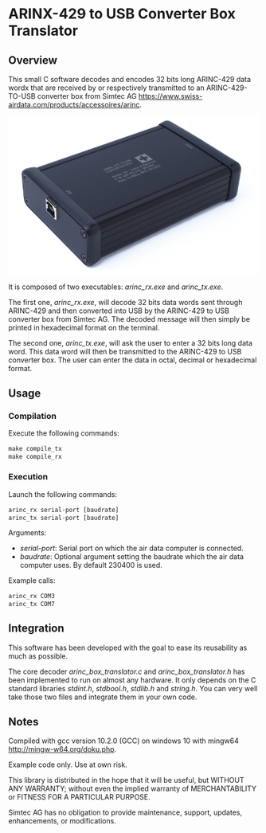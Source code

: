 # ARINX-429 to USB Converter Box Translator

## Overview

This small C software decodes and encodes 32 bits long ARINC-429 data wordx that are received by or respectively transmitted to an ARINC-429-TO-USB converter box from Simtec AG <https://www.swiss-airdata.com/products/accessoires/arinc>.

![frame_image](ARINC429-TO-USB-CONVERTER-BOX.jpg)


It is composed of two executables: _arinc_rx.exe_ and _arinc_tx.exe_. 

The first one, _arinc_rx.exe_, will decode 32 bits data words sent through ARINC-429 and then converted into USB by the ARINC-429 to USB converter box from Simtec AG. The decoded message will then simply be printed in hexadecimal format on the terminal.

The second one, _arinc_tx.exe_, will ask the user to enter a 32 bits long data word. This data word will then be transmitted to the ARINC-429 to USB converter box. The user can enter the data in octal, decimal or hexadecimal format.

## Usage

### Compilation
Execute the following commands:

```
make compile_tx
make compile_rx
```

### Execution
Launch the following commands:
```
arinc_rx serial-port [baudrate]
arinc_tx serial-port [baudrate]
```
Arguments:
- _serial-port_: Serial port on which the air data computer is connected. 
- _baudrate_: Optional argument setting the baudrate which the air data computer uses. By default 230400 is used.

Example calls:
```
arinc_rx COM3
arinc_tx COM7
```

## Integration
This software has been developed with the goal to ease its reusability as much as possible. 

The core decoder _arinc_box_translator.c_ and _arinc_box_translator.h_ has been implemented to run on almost any hardware. It only depends on the C standard libraries _stdint.h_, _stdbool.h_, _stdlib.h_ and _string.h_. You can very well take those two files and integrate them in your own code.

## Notes

Compiled with gcc version 10.2.0 (GCC) on windows 10 with mingw64 <http://mingw-w64.org/doku.php>.

Example code only. Use at own risk.

This library is distributed in the hope that it will be useful, but WITHOUT ANY WARRANTY; without
even the implied warranty of MERCHANTABILITY or FITNESS FOR A PARTICULAR PURPOSE.

Simtec AG has no obligation to provide maintenance, support,  updates, enhancements, or modifications.
